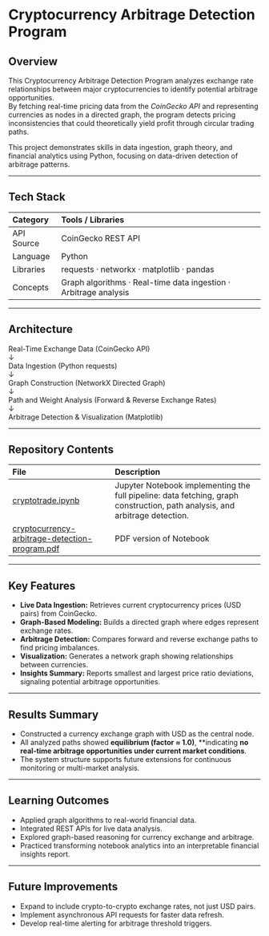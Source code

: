 # Cryptocurrency Arbitrage Detection Program

## Overview
This Cryptocurrency Arbitrage Detection Program analyzes exchange rate relationships between major cryptocurrencies to identify potential arbitrage opportunities.  
By fetching real-time pricing data from the *CoinGecko API* and representing currencies as nodes in a directed graph, the program detects pricing inconsistencies that could theoretically yield profit through circular trading paths.

This project demonstrates skills in data ingestion, graph theory, and financial analytics using Python, focusing on data-driven detection of arbitrage patterns.

---

## Tech Stack

| Category | Tools / Libraries |
|:--|:--|
| API Source | CoinGecko REST API |
| Language | Python |
| Libraries | requests · networkx · matplotlib · pandas |
| Concepts | Graph algorithms · Real-time data ingestion · Arbitrage analysis |

---

## Architecture

Real-Time Exchange Data (CoinGecko API)  
↓  
Data Ingestion (Python requests)  
↓  
Graph Construction (NetworkX Directed Graph)  
↓  
Path and Weight Analysis (Forward & Reverse Exchange Rates)  
↓  
Arbitrage Detection & Visualization (Matplotlib)

---

## Repository Contents

| File | Description |
|:--|:--|
| [cryptotrade.ipynb](cryptotrade.ipynb) | Jupyter Notebook implementing the full pipeline: data fetching, graph construction, path analysis, and arbitrage detection. |
| [cryptocurrency-arbitrage-detection-program.pdf](cryptocurrency-arbitrage-detection-program.pdf) | PDF version of Notebook |

---

## Key Features

- **Live Data Ingestion:** Retrieves current cryptocurrency prices (USD pairs) from CoinGecko.  
- **Graph-Based Modeling:** Builds a directed graph where edges represent exchange rates.  
- **Arbitrage Detection:** Compares forward and reverse exchange paths to find pricing imbalances.  
- **Visualization:** Generates a network graph showing relationships between currencies.  
- **Insights Summary:** Reports smallest and largest price ratio deviations, signaling potential arbitrage opportunities.

---

## Results Summary

- Constructed a currency exchange graph with USD as the central node.  
- All analyzed paths showed **equilibrium (factor ≈ 1.0)**, **indicating **no real-time arbitrage opportunities under current market conditions**.  
- The system structure supports future extensions for continuous monitoring or multi-market analysis.

---

## Learning Outcomes

- Applied graph algorithms to real-world financial data.  
- Integrated REST APIs for live data analysis.  
- Explored graph-based reasoning for currency exchange and arbitrage.  
- Practiced transforming notebook analytics into an interpretable financial insights report.

---

## Future Improvements

- Expand to include crypto-to-crypto exchange rates, not just USD pairs.  
- Implement asynchronous API requests for faster data refresh.  
- Develop real-time alerting for arbitrage threshold triggers.

